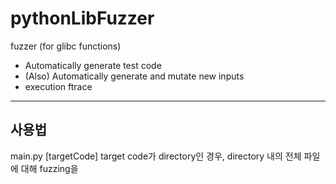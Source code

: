 # pythonLibFuzzer

fuzzer (for glibc functions)
+ Automatically generate test code
+ (Also) Automatically generate and mutate new inputs
+ execution ftrace

---
## 사용법

main.py [targetCode]
target code가 directory인 경우, directory 내의 전체 파일에 대해 fuzzing을 
